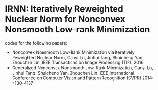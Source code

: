 # IRNN: Iteratively Reweighted Nuclear Norm for Nonconvex Nonsmooth Low-rank Minimization

codes for the following papers:

* Nonconvex Nonsmooth Low-Rank Minimization via Iteratively Reweighted Nuclear Norm, Canyi Lu, Jinhui Tang, Shuicheng Yan, Zhouchen Lin, IEEE Transactions on Image Processing (TIP). 2016
* Generalized Nonconvex Nonsmooth Low-Rank Minimization, Canyi Lu, Jinhui Tang, Shuicheng Yan, Zhouchen Lin, IEEE International Conference on Computer Vision and Pattern Recognition (CVPR) 2014: 4130-4137
